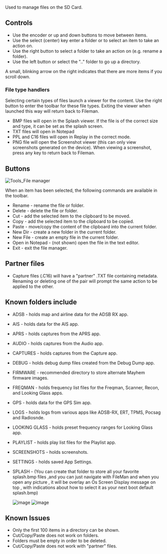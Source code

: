 Used to manage files on the SD Card.

## Controls

- Use the encoder or up and down buttons to move between items.
- Use the select (center) key enter a folder or to select an item to take an action on.
- Use the right button to select a folder to take an action on (e.g. rename a folder).
- Use the left button or select the ".." folder to go up a directory.

A small, blinking arrow on the right indicates that there are more items if you scroll down.

### File type handlers
Selecting certain types of files launch a viewer for the content. Use the right button to enter the toolbar for these file types. Exiting  the viewer when launched this way will return back to Fileman.
- BMP files will open in the Splash viewer. If the file is of the correct size and type, it can be set as the splash screen.
- TXT files will open in Notepad
- PPL and C16 files will open in Replay in the correct mode.
- PNG file will open the Screenshot viewer (this can only view screenshots generated on the device). When viewing a screenshot, press any key to return back to Fileman.

## Buttons

![Tools_File manager](https://github.com/eried/portapack-mayhem/assets/3761006/9a138517-c66b-4a4f-8456-b48b84f9ec85)

When an item has been selected, the following commands are available in the toolbar.
- Rename - rename the file or folder.
- Delete - delete the file or folder.
- Cut - add the selected item to the clipboard to be moved.
- Copy - add the selected item to the clipboard to be copied.
- Paste - move/copy the content of the clipboard into the current folder.
- New Dir - create a new folder in the current folder.
- New File - create an empty file in the current folder.
- Open in Notepad - (not shown) open the file in the text editor.
- Exit - exit the file manager.

## Partner files
- Capture files (.C16) will have a "partner" .TXT file containing metadata. Renaming or deleting one of the pair will prompt the same action to be applied to the other.

## Known folders include
- ADSB - holds map and airline data for the ADSB RX app.
- AIS - holds data for the AIS app.
- APRS - holds captures from the APRS app.
- AUDIO - holds captures from the Audio app.
- CAPTURES - holds captures from the Capture app.
- DEBUG - holds debug dump files created from the Debug Dump app.
- FIRMWARE - recommended directory to store alternate Mayhem firmware images.
- FREQMAN - holds frequency list files for the Freqman, Scanner, Recon, and Looking Glass apps.
- GPS - holds data for the GPS Sim app.
- LOGS - holds logs from various apps like ADSB-RX, ERT, TPMS, Pocsag and Radiosnde.
- LOOKING GLASS - holds preset frequency ranges for Looking Glass app.
- PLAYLIST - holds play list files for the Playlist app.
- SCREENSHOTS - holds screenshots.
- SETTINGS - holds saved App Settings.
- SPLASH - (You can create  that folder to store all your favorite splash.bmp files ,and you can just navigate with FileMan 
            and when you open any picture , it will be overlay an Os Screen Display  message on top , with indications
            about how to select it as your next boot default splash.bmp) 

   ![image](https://github.com/eried/portapack-mayhem/assets/86470699/bf09723e-3922-4b76-8d6f-f950f76f8b05) 
   ![image](https://github.com/eried/portapack-mayhem/assets/86470699/15320f59-f8fb-4dcc-89f9-9b3faac50870)


## Known Issues
- Only the first 100 items in a directory can be shown.
- Cut/Copy/Paste does not work on folders.
- Folders must be empty in order to be deleted.
- Cut/Copy/Paste does not work with "partner" files.

